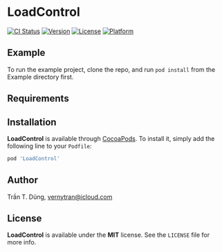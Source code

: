 # LoadControl

[![CI Status](https://img.shields.io/travis/verny-tran/LoadControl}.svg?style=flat)](https://travis-ci.org/verny-tran/LoadControl})
[![Version](https://img.shields.io/cocoapods/v/${POD_NAME}.svg?style=flat)](https://cocoapods.org/pods/LoadControl)
[![License](https://img.shields.io/cocoapods/l/${POD_NAME}.svg?style=flat)](https://cocoapods.org/pods/LoadControl)
[![Platform](https://img.shields.io/cocoapods/p/${POD_NAME}.svg?style=flat)](https://cocoapods.org/pods/LoadControl)

## Example

To run the example project, clone the repo, and run `pod install` from the Example directory first.

## Requirements

## Installation

**LoadControl** is available through [CocoaPods](https://cocoapods.org). To install
it, simply add the following line to your `Podfile`:

```ruby
pod 'LoadControl'
```

## Author

Trần T. Dũng, vernytran@icloud.com

## License

**LoadControl** is available under the **MIT** license. See the `LICENSE` file for more info.

<!--pod-template-->
<!--============-->
<!---->
<!--An opinionated template for creating a Pod with the following features:-->
<!---->
<!--- Git as the source control management system-->
<!--- Clean folder structure-->
<!--- Project generation-->
<!--- MIT license-->
<!--- Testing as a standard-->
<!--- Turnkey access to Travis CI-->
<!--- Also supports Carthage-->
<!---->
<!--## Getting started-->
<!---->
<!--There are two reasons for wanting to work on this template, making your own or improving the one for everyone's. In both cases you will want to work with the ruby classes inside the `setup` folder, and the example base template that it works on from inside `template/ios/`. -->
<!---->
<!--## Best practices-->
<!---->
<!--The command `pod lib create` aims to be ran along with this guide: https://guides.cocoapods.org/making/using-pod-lib-create.html so any changes of flow should be updated there also.-->
<!---->
<!--It is open to communal input, but adding new features, or new ideas are probably better off being discussed in an issue first. In general we try to think if an average Xcode user is going to use this feature or not, if it's unlikely is it a _very strongly_ encouraged best practice ( ala testing / CI. ) If it's something useful for saving a few minutes every deploy, or isn't easily documented in the guide it is likely to be denied in order to keep this project as simple as possible.-->
<!---->
<!--## Requirements:-->
<!---->
<!--- CocoaPods 1.0.0+-->
